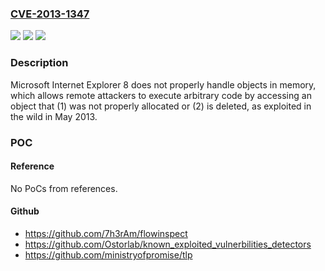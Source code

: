 ### [CVE-2013-1347](https://cve.mitre.org/cgi-bin/cvename.cgi?name=CVE-2013-1347)
![](https://img.shields.io/static/v1?label=Product&message=n%2Fa&color=blue)
![](https://img.shields.io/static/v1?label=Version&message=n%2Fa&color=blue)
![](https://img.shields.io/static/v1?label=Vulnerability&message=n%2Fa&color=brighgreen)

### Description

Microsoft Internet Explorer 8 does not properly handle objects in memory, which allows remote attackers to execute arbitrary code by accessing an object that (1) was not properly allocated or (2) is deleted, as exploited in the wild in May 2013.

### POC

#### Reference
No PoCs from references.

#### Github
- https://github.com/7h3rAm/flowinspect
- https://github.com/Ostorlab/known_exploited_vulnerbilities_detectors
- https://github.com/ministryofpromise/tlp

